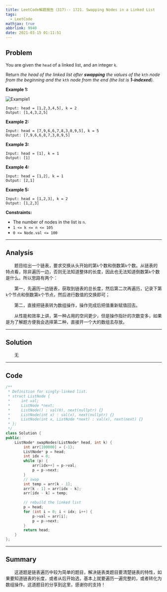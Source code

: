 ```yaml
---
title: LeetCode解题报告（317)-- 1721. Swapping Nodes in a Linked List
tags:
  - LeetCode
mathjax: true
abbrlink: 9940
date: 2021-03-15 01:11:51
---
```


## Problem

You are given the `head` of a linked list, and an integer `k`.

Return *the head of the linked list after **swapping** the values of the* `kth` *node from the beginning and the* `kth` *node from the end (the list is **1-indexed**).*

<!-- more -->

**Example 1:**

![Example1](https://assets.leetcode.com/uploads/2020/09/21/linked1.jpg)

```
Input: head = [1,2,3,4,5], k = 2
Output: [1,4,3,2,5]
```

**Example 2:**

```
Input: head = [7,9,6,6,7,8,3,0,9,5], k = 5
Output: [7,9,6,6,8,7,3,0,9,5]
```

**Example 3:**

```
Input: head = [1], k = 1
Output: [1]
```

**Example 4:**

```
Input: head = [1,2], k = 1
Output: [2,1]
```

**Example 5:**

```
Input: head = [1,2,3], k = 2
Output: [1,2,3]
```

**Constraints:**

- The number of nodes in the list is `n`.
- `1 <= k <= n <= 105`
- `0 <= Node.val <= 100`

------

## Analysis

&emsp;&emsp;题目给出一个链表，要求交换从头开始的第`k`个数和倒数第`k`个数。从链表的特点看，除非遍历一边，否则无法知道整体的长度，因此也无法知道倒数第`k`个数是什么。所以思路有两个：

&emsp;&emsp;第一，先遍历一边链表，获取到链表的总长度，然后第二次再遍历，记录下第`k`个节点和倒数第`k`个节点，然后进行数值的交换即可；

&emsp;&emsp;第二，直接把链表转为数组操作，操作完成后把值重新赋值回去。

&emsp;&emsp;从性能和效率上讲，第一种占用的空间更少，但是操作指针的次数变多，如果是为了解题方便我会选择第二种，直接开一个大的数组去存放。

------

## Solution

&emsp;&emsp;无

------

## Code

```c++
/**
 * Definition for singly-linked list.
 * struct ListNode {
 *     int val;
 *     ListNode *next;
 *     ListNode() : val(0), next(nullptr) {}
 *     ListNode(int x) : val(x), next(nullptr) {}
 *     ListNode(int x, ListNode *next) : val(x), next(next) {}
 * };
 */
class Solution {
public:
    ListNode* swapNodes(ListNode* head, int k) {
        int arr[100000] = {-1};
        ListNode* p = head;
        int idx = 0;
        while (p) {
            arr[idx++] = p->val; 
            p = p->next;
        }
        // swap
        int temp = arr[k - 1];
        arr[k - 1] = arr[idx - k];
        arr[idx - k] = temp;
        
        // rebuild the linked list
        p = head;
        for (int i = 0; i < idx; i++) {
            p->val = arr[i];
            p = p->next;
        }
        return head;
    }
};
```

------

## Summary

&emsp;&emsp;这道题是链表遍历中较为简单的题目，解决链表类题目要清楚链表的特性，如果要知道链表的长度，或者从后开始选，基本上就要遍历一遍完整的，或者转化为数组操作。这道题目的分享到这里，感谢你的支持！
